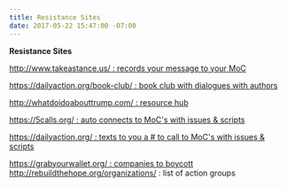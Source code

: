 ```yaml
---
title: Resistance Sites
date: 2017-05-22 15:47:00 -07:00
---
```


**Resistance Sites**

[http://www.takeastance.us/ : records your message to your MoC
](http://www.takeastance.us/)


[https://dailyaction.org/book-club/ : book club with dialogues with authors](https://dailyaction.org/book-club/)


[http://whatdoidoabouttrump.com/ : resource hub](http://whatdoidoabouttrump.com/)


[https://5calls.org/ : auto connects to MoC's with issues & scripts](https://5calls.org/)


[https://dailyaction.org/ : texts to you a # to call to MoC's with issues & scripts](https://dailyaction.org/) 


[https://grabyourwallet.org/ : companies to boycott
](https://grabyourwallet.org/)
http://rebuildthehope.org/organizations/ : list of action groups

